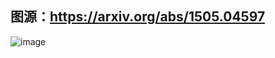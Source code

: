 <!--
 * @Descripttion: your project
 * @version: 1.0
 * @Author: SongJ
 * @Date: 2021-08-08 09:32:50
 * @LastEditors: SongJ
 * @LastEditTime: 2021-08-08 09:39:21
-->
## 图源：https://arxiv.org/abs/1505.04597
![image](https://github.com/SongJgit/PaddleSeg-Learning/blob/main/picture/FCN.png)